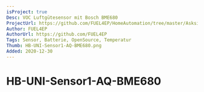 ```yaml
---
isProject: true
Desc: VOC Luftgütesensor mit Bosch BME680
ProjectUrl: https://github.com/FUEL4EP/HomeAutomation/tree/master/AsksinPP_developments/sketches/HB-UNI-Sensor1-AQ-BME680
Author: FUEL4EP
AuthorUrl: https://github.com/FUEL4EP
Tags: Sensor, Batterie, OpenSource, Temperatur
Thumb: HB-UNI-Sensor1-AQ-BME680.png
Added: 2020-12-30
---
```


# HB-UNI-Sensor1-AQ-BME680
